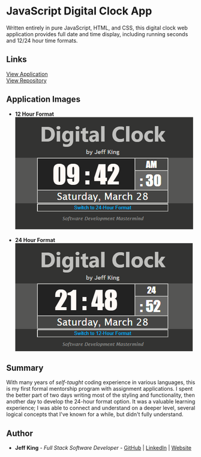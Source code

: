 # JavaScript Digital Clock App
Written entirely in pure JavaScript, HTML, and CSS, this digital clock web application provides full date and time display, including running seconds and 12/24 hour time formats.

## Links
[View Application](https://jazfunk.github.io/jk-digital-clock-app/)  
[View Repository](https://github.com/jazfunk/jk-digital-clock-app.git)

## Application Images
* **12 Hour Format**<br>
![hourFormat_12](https://raw.githubusercontent.com/jazfunk/jk-digital-clock-app/master/images/clockApp_SS_12hr.PNG)<br><br>
* **24 Hour Format**<br>
![hourFrmat_24](https://raw.githubusercontent.com/jazfunk/jk-digital-clock-app/master/images/clockApp_SS_24hr.PNG)

## Summary
With many years of *self-taught* coding experience in various languages, this is my first formal mentorship program with assignment applications.  I spent the better part of two days writing most of the styling and functionality, then another day to develop the 24-hour format option.  It was a valuable learning experience;  I was able to connect and understand on a deeper level, several logical concepts that I've known for a while, but didn't fully understand.

## Author
* **Jeff King** - *Full Stack Software Developer* - [GitHub](https://github.com/jazfunk) | [LinkedIn](https://www.linkedin.com/in/jeffking222/) | [Website](https://jeff-king.net)